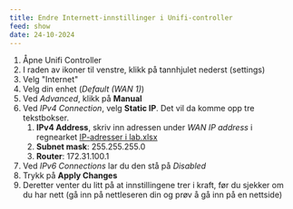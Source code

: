 ```yaml
---
title: Endre Internett-innstillinger i Unifi-controller
feed: show
date: 24-10-2024
---
```


1. Åpne Unifi Controller
2. I raden av ikoner til venstre, klikk på tannhjulet nederst (settings)
3. Velg "Internet"
4. Velg din enhet (*Default (WAN 1)*)
5. Ved *Advanced*, klikk på **Manual**
6. Ved *IPv4 Connection*, velg **Static IP**. Det vil da komme opp tre tekstbokser.
	1. **IPv4 Address**, skriv inn adressen under *WAN IP address* i regnearket [IP-adresser i lab.xlsx](https://tronder.sharepoint.com/:x:/s/IMCharlottenlund/Ef98P9EJRO5NnUspzok7g3gBBj5-aM77rAv5XPjbC24-Ww?e=survQx)
	2. **Subnet mask**: 255.255.255.0
	3. **Router**: 172.31.100.1
7. Ved *IPv6 Connections* lar du den stå på *Disabled*
8. Trykk på **Apply Changes**
9. Deretter venter du litt på at innstillingene trer i kraft, før du sjekker om du har nett (gå inn på nettleseren din og prøv å gå inn på en nettside)
